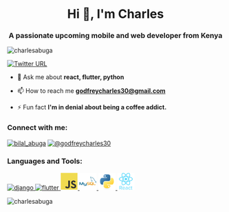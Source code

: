 <h1 align="center">Hi 👋, I'm Charles</h1>
<h3 align="center">A passionate upcoming mobile and web developer from Kenya</h3>

<p align="left"> <img src="https://komarev.com/ghpvc/?username=charlesabuga&label=Profile%20views&color=0e75b6&style=flat" alt="charlesabuga" /> </p>

<a href="https://twitter.com/bilal_abuga" target="blank">
    <img alt="Twitter URL" src="https://img.shields.io/twitter/url?url=https%3A%2F%2Ftwitter.com%2Fbilal_abuga" />
  </a>
</a> </p>

- 💬 Ask me about **react, flutter, python**

- 📫 How to reach me **godfreycharles30@gmail.com**

- ⚡ Fun fact **I'm in denial about being a coffee addict.**

<h3 align="left">Connect with me:</h3>
<p align="left">
<a href="https://x.com/bilal_abuga" target="blank"><img align="center" src="https://github.com/CharlesAbuga/CharlesAbuga/assets/109561068/a15e4bf2-b389-4e3c-95ba-cf0d76862979" alt="bilal_abuga" height="30" width="40" /></a>
<a href="https://medium.com/@godfreycharles30" target="blank"><img align="center" src="https://raw.githubusercontent.com/rahuldkjain/github-profile-readme-generator/master/src/images/icons/Social/medium.svg" alt="@godfreycharles30" height="30" width="40" /></a>
</p>

<h3 align="left">Languages and Tools:</h3>
<p align="left"> <a href="https://www.djangoproject.com/" target="_blank" rel="noreferrer"> <img src="https://cdn.worldvectorlogo.com/logos/django.svg" alt="django" width="40" height="40"/> </a> <a href="https://flutter.dev" target="_blank" rel="noreferrer"> <img src="https://www.vectorlogo.zone/logos/flutterio/flutterio-icon.svg" alt="flutter" width="40" height="40"/> </a> <a href="https://developer.mozilla.org/en-US/docs/Web/JavaScript" target="_blank" rel="noreferrer"> <img src="https://raw.githubusercontent.com/devicons/devicon/master/icons/javascript/javascript-original.svg" alt="javascript" width="40" height="40"/> </a> <a href="https://www.mysql.com/" target="_blank" rel="noreferrer"> <img src="https://raw.githubusercontent.com/devicons/devicon/master/icons/mysql/mysql-original-wordmark.svg" alt="mysql" width="40" height="40"/> </a> <a href="https://www.python.org" target="_blank" rel="noreferrer"> <img src="https://raw.githubusercontent.com/devicons/devicon/master/icons/python/python-original.svg" alt="python" width="40" height="40"/> </a> <a href="https://reactjs.org/" target="_blank" rel="noreferrer"> <img src="https://raw.githubusercontent.com/devicons/devicon/master/icons/react/react-original-wordmark.svg" alt="react" width="40" height="40"/> </a> </p>

<p><img align="center" src="https://github-readme-stats.vercel.app/api/top-langs?username=charlesabuga&show_icons=true&locale=en&layout=compact" alt="charlesabuga" /></p>
